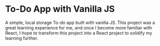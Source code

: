 # To-Do App with Vanilla JS

A simple, local storage To-do app built with vanilla JS. This project was a great learning experience for me, and once I become more familiar with React, I hope to transform this project into a React project to solidify my learning further.